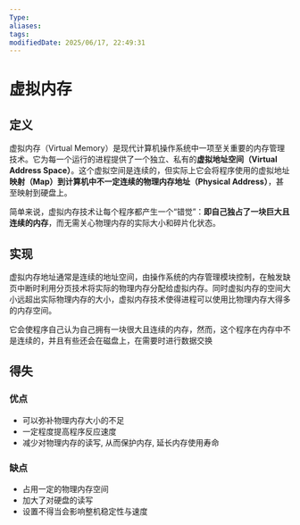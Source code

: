 ```yaml
---
Type:
aliases: 
tags: 
modifiedDate: 2025/06/17, 22:49:31
---
```


# 虚拟内存

## 定义

虚拟内存（Virtual Memory）是现代计算机操作系统中一项至关重要的内存管理技术。它为每一个运行的进程提供了一个独立、私有的**虚拟地址空间（Virtual Address Space）**。这个虚拟空间是连续的，但实际上它会将程序使用的虚拟地址**映射（Map）**到计算机中不一定连续的**物理内存地址（Physical Address）**，甚至映射到硬盘上。

简单来说，虚拟内存技术让每个程序都产生一个“错觉”：**即自己独占了一块巨大且连续的内存**，而无需关心物理内存的实际大小和碎片化状态。

## 实现

虚拟内存地址通常是连续的地址空间，由操作系统的内存管理模块控制，在触发缺页中断时利用分页技术将实际的物理内存分配给虚拟内存。同时虚拟内存的空间大小远超出实际物理内存的大小，虚拟内存技术使得进程可以使用比物理内存大得多的内存空间。

它会使程序自己认为自己拥有⼀块很大且连续的内存，然而，这个程序在内存中不是连续的，并且有些还会在磁盘上，在需要时进行数据交换

## 得失

### 优点

- 可以弥补物理内存大小的不足
- 一定程度提高程序反应速度
- 减少对物理内存的读写, 从而保护内存, 延长内存使用寿命

### 缺点

- 占用一定的物理内存空间
- 加大了对硬盘的读写
- 设置不得当会影响整机稳定性与速度
